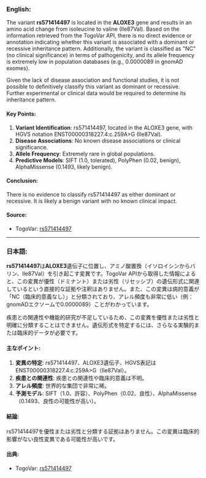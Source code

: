 ### English:
The variant **rs571414497** is located in the **ALOXE3** gene and results in an amino acid change from isoleucine to valine (Ile87Val). Based on the information retrieved from the TogoVar API, there is no direct evidence or annotation indicating whether this variant is associated with a dominant or recessive inheritance pattern. Additionally, the variant is classified as "NC" (no clinical significance) in terms of pathogenicity, and its allele frequency is extremely low in population databases (e.g., 0.0000089 in gnomAD exomes). 

Given the lack of disease association and functional studies, it is not possible to definitively classify this variant as dominant or recessive. Further experimental or clinical data would be required to determine its inheritance pattern.

#### Key Points:
1. **Variant Identification**: rs571414497, located in the ALOXE3 gene, with HGVS notation ENST00000318227.4:c.259A>G (Ile87Val).
2. **Disease Associations**: No known disease associations or clinical significance.
3. **Allele Frequency**: Extremely rare in global populations.
4. **Predictive Models**: SIFT (1.0, tolerated), PolyPhen (0.02, benign), AlphaMissense (0.1493, likely benign).

#### Conclusion:
There is no evidence to classify rs571414497 as either dominant or recessive. It is likely a benign variant with no known clinical impact.

#### Source:
- TogoVar: [rs571414497](https://togovar.org/variant/tgv397740557)

---

### 日本語:
**rs571414497**は**ALOXE3**遺伝子に位置し、アミノ酸置換（イソロイシンからバリン、Ile87Val）を引き起こす変異です。TogoVar APIから取得した情報によると、この変異が優性（ドミナント）または劣性（リセッシブ）の遺伝形式に関連しているという直接的な証拠や注釈はありません。また、この変異は病的意義が「NC（臨床的意義なし）」と分類されており、アレル頻度も非常に低い（例：gnomADエクソームで0.0000089）ことがわかっています。

疾患との関連性や機能的研究が不足しているため、この変異を優性または劣性と明確に分類することはできません。遺伝形式を特定するには、さらなる実験的または臨床的データが必要です。

#### 主なポイント:
1. **変異の特定**: rs571414497、ALOXE3遺伝子、HGVS表記はENST00000318227.4:c.259A>G（Ile87Val）。
2. **疾患との関連性**: 疾患との関連性や臨床的意義は不明。
3. **アレル頻度**: 世界的な集団で非常に稀。
4. **予測モデル**: SIFT（1.0、許容）、PolyPhen（0.02、良性）、AlphaMissense（0.1493、良性の可能性が高い）。

#### 結論:
rs571414497を優性または劣性と分類する証拠はありません。この変異は臨床的影響がない良性変異である可能性が高いです。

#### 出典:
- TogoVar: [rs571414497](https://togovar.org/variant/tgv397740557)